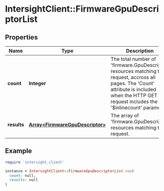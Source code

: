 # IntersightClient::FirmwareGpuDescriptorList

## Properties

| Name | Type | Description | Notes |
| ---- | ---- | ----------- | ----- |
| **count** | **Integer** | The total number of &#39;firmware.GpuDescriptor&#39; resources matching the request, accross all pages. The &#39;Count&#39; attribute is included when the HTTP GET request includes the &#39;$inlinecount&#39; parameter. | [optional] |
| **results** | [**Array&lt;FirmwareGpuDescriptor&gt;**](FirmwareGpuDescriptor.md) | The array of &#39;firmware.GpuDescriptor&#39; resources matching the request. | [optional] |

## Example

```ruby
require 'intersight_client'

instance = IntersightClient::FirmwareGpuDescriptorList.new(
  count: null,
  results: null
)
```

